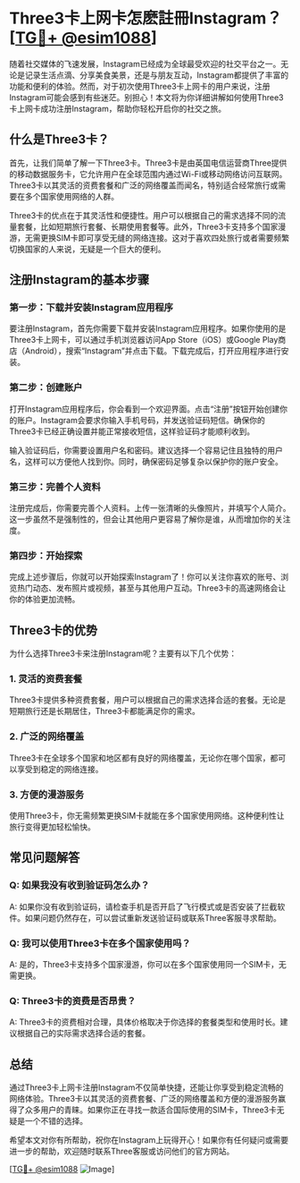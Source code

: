 # Three3卡上网卡怎麽註冊Instagram？[[TG💪+ @esim1088](https://t.me/s/esim1088)]

随着社交媒体的飞速发展，Instagram已经成为全球最受欢迎的社交平台之一。无论是记录生活点滴、分享美食美景，还是与朋友互动，Instagram都提供了丰富的功能和便利的体验。然而，对于初次使用Three3卡上网卡的用户来说，注册Instagram可能会感到有些迷茫。别担心！本文将为你详细讲解如何使用Three3卡上网卡成功注册Instagram，帮助你轻松开启你的社交之旅。

## 什么是Three3卡？

首先，让我们简单了解一下Three3卡。Three3卡是由英国电信运营商Three提供的移动数据服务卡，它允许用户在全球范围内通过Wi-Fi或移动网络访问互联网。Three3卡以其灵活的资费套餐和广泛的网络覆盖而闻名，特别适合经常旅行或需要在多个国家使用网络的人群。

Three3卡的优点在于其灵活性和便捷性。用户可以根据自己的需求选择不同的流量套餐，比如短期旅行套餐、长期使用套餐等。此外，Three3卡支持多个国家漫游，无需更换SIM卡即可享受无缝的网络连接。这对于喜欢四处旅行或者需要频繁切换国家的人来说，无疑是一个巨大的便利。

## 注册Instagram的基本步骤

### 第一步：下载并安装Instagram应用程序

要注册Instagram，首先你需要下载并安装Instagram应用程序。如果你使用的是Three3卡上网卡，可以通过手机浏览器访问App Store（iOS）或Google Play商店（Android），搜索“Instagram”并点击下载。下载完成后，打开应用程序进行安装。

### 第二步：创建账户

打开Instagram应用程序后，你会看到一个欢迎界面。点击“注册”按钮开始创建你的账户。Instagram会要求你输入手机号码，并发送验证码短信。确保你的Three3卡已经正确设置并能正常接收短信，这样验证码才能顺利收到。

输入验证码后，你需要设置用户名和密码。建议选择一个容易记住且独特的用户名，这样可以方便他人找到你。同时，确保密码足够复杂以保护你的账户安全。

### 第三步：完善个人资料

注册完成后，你需要完善个人资料。上传一张清晰的头像照片，并填写个人简介。这一步虽然不是强制性的，但会让其他用户更容易了解你是谁，从而增加你的关注度。

### 第四步：开始探索

完成上述步骤后，你就可以开始探索Instagram了！你可以关注你喜欢的账号、浏览热门动态、发布照片或视频，甚至与其他用户互动。Three3卡的高速网络会让你的体验更加流畅。

## Three3卡的优势

为什么选择Three3卡来注册Instagram呢？主要有以下几个优势：

### 1. 灵活的资费套餐

Three3卡提供多种资费套餐，用户可以根据自己的需求选择合适的套餐。无论是短期旅行还是长期居住，Three3卡都能满足你的需求。

### 2. 广泛的网络覆盖

Three3卡在全球多个国家和地区都有良好的网络覆盖，无论你在哪个国家，都可以享受到稳定的网络连接。

### 3. 方便的漫游服务

使用Three3卡，你无需频繁更换SIM卡就能在多个国家使用网络。这种便利性让旅行变得更加轻松愉快。

## 常见问题解答

### Q: 如果我没有收到验证码怎么办？

A: 如果你没有收到验证码，请检查手机是否开启了飞行模式或是否安装了拦截软件。如果问题仍然存在，可以尝试重新发送验证码或联系Three客服寻求帮助。

### Q: 我可以使用Three3卡在多个国家使用吗？

A: 是的，Three3卡支持多个国家漫游，你可以在多个国家使用同一个SIM卡，无需更换。

### Q: Three3卡的资费是否昂贵？

A: Three3卡的资费相对合理，具体价格取决于你选择的套餐类型和使用时长。建议根据自己的实际需求选择合适的套餐。

## 总结

通过Three3卡上网卡注册Instagram不仅简单快捷，还能让你享受到稳定流畅的网络体验。Three3卡以其灵活的资费套餐、广泛的网络覆盖和方便的漫游服务赢得了众多用户的青睐。如果你正在寻找一款适合国际使用的SIM卡，Three3卡无疑是一个不错的选择。

希望本文对你有所帮助，祝你在Instagram上玩得开心！如果你有任何疑问或需要进一步的帮助，欢迎随时联系Three客服或访问他们的官方网站。

[[TG💪+ @esim1088](https://t.me/s/esim1088) ![Image](https://i.postimg.cc/4NQfJmqS/Snipaste-2025-05-13-00-14-12.png)]
